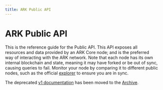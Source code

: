 ```yaml
---
title: ARK Public API
---
```


# ARK Public API

This is the reference guide for the Public API. This API exposes all resources and data provided by an ARK Core node; and is the preferred way of interacting with the ARK network. Note that each node has its own internal blockchain and state, meaning it may have forked or be out of sync, causing queries to fail. Monitor your node by comparing it to different public nodes, such as the official [explorer](https://explorer.ark.io:8443/api) to ensure you are in sync.

The deprecated [v1 documentation](/archive/api/public-v1/) has been moved to the [Archive](/archive/).
